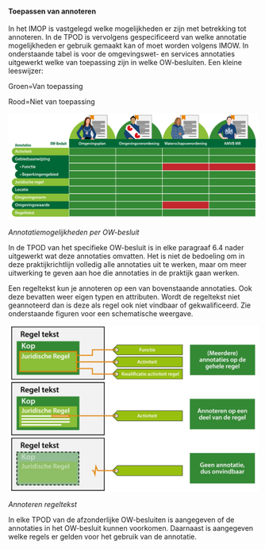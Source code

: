 ﻿#### Toepassen van annoteren

In het IMOP is vastgelegd welke mogelijkheden er zijn met betrekking tot
annoteren. In de TPOD is vervolgens gespecificeerd van welke annotatie
mogelijkheden er gebruik gemaakt kan of moet worden volgens IMOW. In
onderstaande tabel is voor de omgevingswet- en services annotaties uitgewerkt
welke van toepassing zijn in welke OW-besluiten. Een kleine leeswijzer:

Groen=Van toepassing

Rood=Niet van toepassing

![](media/ce13e066dc237db0d509f943cfabddf1.jpg)

*Annotatiemogelijkheden per OW-besluit*

In de TPOD van het specifieke OW-besluit is in elke paragraaf 6.4 nader
uitgewerkt wat deze annotaties omvatten. Het is niet de bedoeling om in deze
praktijkrichtlijn volledig alle annotaties uit te werken, maar om meer
uitwerking te geven aan hoe die annotaties in de praktijk gaan werken.

Een regeltekst kun je annoteren op een van bovenstaande annotaties. Ook
deze bevatten weer eigen typen en attributen. Wordt de regeltekst niet
geannoteerd dan is deze als regel ook niet vindbaar of gekwalificeerd. Zie
onderstaande figuren voor een schematische weergave.

![](media/11096ba42b52b4f4bd9b3da97b13a7d8.png)

*Annoteren regeltekst*

In elke TPOD van de afzonderlijke OW-besluiten is aangegeven of de annotaties in
het OW-besluit kunnen voorkomen. Daarnaast is aangegeven welke regels er gelden
voor het gebruik van de annotatie.